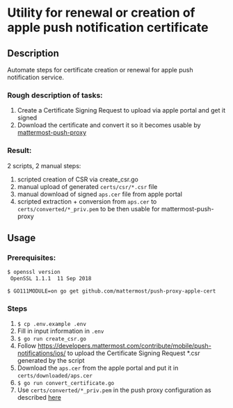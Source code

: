 # Utility for renewal or creation of apple push notification certificate
## Description
Automate steps for certificate creation or renewal for apple push notification service. 

### Rough description of tasks:
1. Create a Certificate Signing Request to upload via apple portal and get it signed
1. Download the certificate and convert it so it becomes usable by [mattermost-push-proxy](https://github.com/mattermost/mattermost-push-proxy)

### Result:
2 scripts, 2 manual steps: 
1. scripted creation of CSR via create_csr.go
1. manual upload of generated `certs/csr/*.csr` file
1. manual download of signed `aps.cer` file from apple portal
1. scripted extraction + conversion from `aps.cer` to `certs/converted/*_priv.pem` to be then usable for mattermost-push-proxy

## Usage
### Prerequisites: 
```bash
$ openssl version
 OpenSSL 1.1.1  11 Sep 2018
```

```
$ GO111MODULE=on go get github.com/mattermost/push-proxy-apple-cert
```

### Steps
1. `$ cp .env.example .env`
1. Fill in input information in `.env`
1. `$ go run create_csr.go`
1. Follow https://developers.mattermost.com/contribute/mobile/push-notifications/ios/ to upload the Certificate Signing Request *.csr generated by the script
1. Download the `aps.cer` from the apple portal and put it in `certs/downloaded/aps.cer`
1. `$ go run convert_certificate.go`
1. Use `certs/converted/*_priv.pem` in the push proxy configuration as described [here](https://developers.mattermost.com/contribute/mobile/push-notifications/service/#set-up-mattermost-push-notification-service-to-send-ios-push-notifications)
